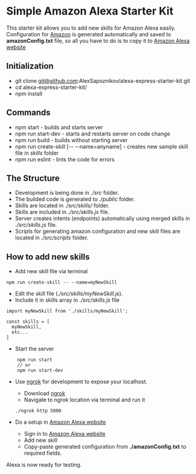 # Simple Amazon Alexa Starter Kit

This starter kit allows you to add new skills for Amazon Alexa easily. <br>
Configuration for <a href="https://developer.amazon.com/alexa">Amazon</a>
is generated automatically and saved to **amazonConfig.txt** file,
so all you have to do is to copy it to <a href="https://developer.amazon.com/alexa">Amazon Alexa website</a>

## Initialization
- git clone git@github.com:AlexSapoznikov/alexa-express-starter-kit.git
- cd alexa-express-starter-kit/
- npm install

## Commands
- npm start - builds and starts server
- npm run start-dev - starts and restarts server on code change
- npm run build - builds without starting server
- npm run create-skill [-- --name=anyname] - creates new sample skill file in *skills* folder
- npm run eslint - lints the code for errors

## The Structure

- Development is being done in *./src* folder.
- The builded code is generated to *./public* folder.
- Skills are located in *./src/skills/* folder.
- Skills are included in *./src/skills.js* file.
- Server creates intents (endpoints) automatically using merged skills in *./src/skills.js* file.
- Scripts for generating amazon configuration and new skill files are located in *./src/scripts* folder.

## How to add new skills

- Add new skill file via terminal
```
npm run create-skill -- --name=myNewSkill
```
- Edit the skill file (*./src/skills/myNewSkill.js*).
- Include it in skills array in *./src/skills.js* file

```
import myNewSkill from './skills/myNewSkill';

const skills = [
  myNewSkill,
  etc...
]
```
- Start the server
```
    npm run start
    // or
    npm run start-dev
```

- Use <a href="https://ngrok.com/">ngrok</a> for development to expose your localhost.
    - Download <a href="https://ngrok.com/">ngrok</a>
    - Navigate to ngrok location via terminal and run it
    ```
    ./ngrok http 5000
    ```

- Do a setup in <a href="https://developer.amazon.com/alexa">Amazon Alexa website</a>
    - Sign in to <a href="https://developer.amazon.com/alexa">Amazon Alexa website</a>
    - Add new skill
    - Copy-paste generated configuration from **./amazonConfig.txt** to required fields.
    
Alexa is now ready for testing.
